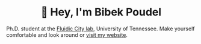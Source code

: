 <h1 align="center">👋 Hey, I'm Bibek Poudel</h1>
Ph.D. student at the <a href="https://poudel-bibek.github.io/handler/">Fluidic City lab</a>, University of Tennessee. Make yourself comfortable and look around or <a href="https://poudel-bibek.github.io/">visit my website</a>.
